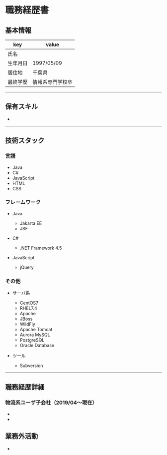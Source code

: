 # 職務経歴書

## 基本情報

|key|value|
|---|---|
|氏名||
|生年月日|1997/05/09|
|居住地|千葉県|
|最終学歴|情報系専門学校卒|


---

## 保有スキル

- 


---

## 技術スタック

### 言語

- Java
- C#
- JavaScript
- HTML
- CSS

### フレームワーク

- Java
  - Jakarta EE
  - JSF

- C#
  - .NET Framework 4.5

- JavaScript
  - jQuery

### その他

- サーバ系
  - CentOS7
  - RHEL7.4
  - Apache
  - JBoss
  - WildFly
  - Apache Tomcat
  - Aurora MySQL
  - PostgreSQL
  - Oracle Database 

- ツール
  - Subversion

---

## 職務経歴詳細

### 物流系ユーザ子会社（2019/04〜現在）

- 

- 

## 業務外活動

- 
